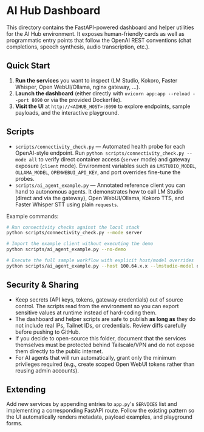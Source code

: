 AI Hub Dashboard
================

This directory contains the FastAPI-powered dashboard and helper utilities for the AI Hub environment. It exposes human-friendly cards as well as programmatic entry points that follow the OpenAI REST conventions (chat completions, speech synthesis, audio transcription, etc.).

Quick Start
-----------

1. **Run the services** you want to inspect (LM Studio, Kokoro, Faster Whisper, Open WebUI/Ollama, nginx gateway, …).
2. **Launch the dashboard** (either directly with `uvicorn app:app --reload --port 8090` or via the provided Dockerfile).
3. **Visit the UI** at `http://<AIHUB_HOST>:8090` to explore endpoints, sample payloads, and the interactive playground.

Scripts
-------

- `scripts/connectivity_check.py` &mdash; Automated health probe for each OpenAI-style endpoint. Run `python scripts/connectivity_check.py --mode all` to verify direct container access (`server` mode) and gateway exposure (`client` mode). Environment variables such as `LMSTUDIO_MODEL`, `OLLAMA_MODEL`, `OPENWEBUI_API_KEY`, and port overrides fine-tune the probes.
- `scripts/ai_agent_example.py` &mdash; Annotated reference client you can hand to autonomous agents. It demonstrates how to call LM Studio (direct and via the gateway), Open WebUI/Ollama, Kokoro TTS, and Faster Whisper STT using plain `requests`.

Example commands:

```bash
# Run connectivity checks against the local stack
python scripts/connectivity_check.py --mode server

# Import the example client without executing the demo
python scripts/ai_agent_example.py --no-demo

# Execute the full sample workflow with explicit host/model overrides
python scripts/ai_agent_example.py --host 100.64.x.x --lmstudio-model qwen3-0.6b --ollama-model gemma3:4b
```

Security & Sharing
------------------

- Keep secrets (API keys, tokens, gateway credentials) out of source control. The scripts read from the environment so you can export sensitive values at runtime instead of hard-coding them.
- The dashboard and helper scripts are safe to publish **as long as** they do not include real IPs, Tailnet IDs, or credentials. Review diffs carefully before pushing to GitHub.
- If you decide to open-source this folder, document that the services themselves must be protected behind Tailscale/VPN and do not expose them directly to the public internet.
- For AI agents that will run automatically, grant only the minimum privileges required (e.g., create scoped Open WebUI tokens rather than reusing admin accounts).

Extending
---------

Add new services by appending entries to `app.py`'s `SERVICES` list and implementing a corresponding FastAPI route. Follow the existing pattern so the UI automatically renders metadata, payload examples, and playground forms.
